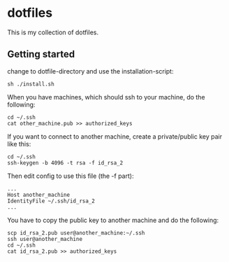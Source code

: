 # dotfiles

This is my collection of dotfiles.

## Getting started

change to dotfile-directory and use the installation-script:

```
sh ./install.sh
```

When you have machines, which should ssh to your machine, do the following:

```
cd ~/.ssh
cat other_machine.pub >> authorized_keys
```

If you want to connect to another machine, create a private/public key pair
like this:

```
cd ~/.ssh
ssh-keygen -b 4096 -t rsa -f id_rsa_2
```

Then edit config to use this file (the -f part):

```
...
Host another_machine
IdentityFile ~/.ssh/id_rsa_2
...
```

You have to copy the public key to another machine and do the following:

```
scp id_rsa_2.pub user@another_machine:~/.ssh
ssh user@another_machine
cd ~/.ssh
cat id_rsa_2.pub >> authorized_keys
```
